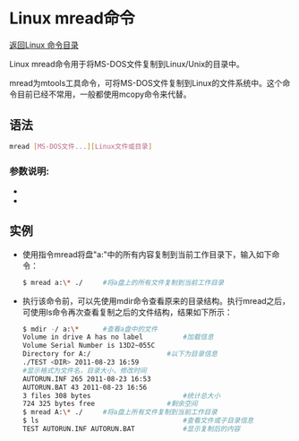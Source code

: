 # Linux mread命令
[返回Linux 命令目录](11.Linux命令大全.md)

Linux mread命令用于将MS-DOS文件复制到Linux/Unix的目录中。

mread为mtools工具命令，可将MS-DOS文件复制到Linux的文件系统中。这个命令目前已经不常用，一般都使用mcopy命令来代替。

## 语法
```bash
mread [MS-DOS文件...][Linux文件或目录]
```

### 参数说明:

* [MS-DOS文件…]: 执行操作的DOS源文件或目录路径
* [Linux文件或目录]: 执行操作后的Linux目标文件或目录路径

## 实例
* 使用指令mread将盘"a:\"中的所有内容复制到当前工作目录下，输入如下命令：
    ```bash
    $ mread a:\* ./     #将a盘上的所有文件复制到当前工作目录
    ``` 
    
* 执行该命令前，可以先使用mdir命令查看原来的目录结构。执行mread之后，可使用ls命令再次查看复制之后的文件结构，结果如下所示：
    ```bash
    $ mdir -/ a:\*      #查看a盘中的文件  
    Volume in drive A has no label          #加载信息  
    Volume Serial Number is 13D2~055C  
    Directory for A:/                   #以下为目录信息  
    ./TEST <DIR> 2011-08-23 16:59         
    #显示格式为文件名，目录大小，修改时间  
    AUTORUN.INF 265 2011-08-23 16:53  
    AUTORUN.BAT 43 2011-08-23 16:56  
    3 files 308 bytes                       #统计总大小  
    724 325 bytes free                  #剩余空间  
    $ mread A:\* ./     #将a盘上所有文件复制到当前工作目录  
    $ ls                                    #查看文件或子目录信息  
    TEST AUTORUN.INF AUTORUN.BAT            #显示复制后的内容  
    ```